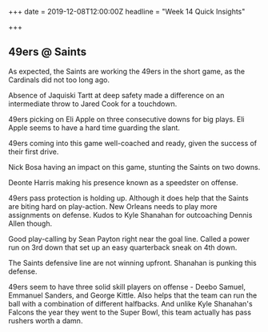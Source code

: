 +++
date = 2019-12-08T12:00:00Z
headline = "Week 14 Quick Insights"

+++
## 49ers @ Saints

As expected, the Saints are working the 49ers in the short game, as the Cardinals did not too long ago.

Absence of Jaquiski Tartt at deep safety made a difference on an intermediate throw to Jared Cook for a touchdown.

49ers picking on Eli Apple on three consecutive downs for big plays. Eli Apple seems to have a hard time guarding the slant.

49ers coming into this game well-coached and ready, given the success of their first drive.

Nick Bosa having an impact on this game, stunting the Saints on two downs.

Deonte Harris making his presence known as a speedster on offense.

49ers pass protection is holding up. Although it does help that the Saints are biting hard on play-action. New Orleans needs to play more assignments on defense. Kudos to Kyle Shanahan for outcoaching Dennis Allen though.

Good play-calling by Sean Payton right near the goal line. Called a power run on 3rd down that set up an easy quarterback sneak on 4th down. 

The Saints defensive line are not winning upfront. Shanahan is punking this defense.

49ers seem to have three solid skill players on offense - Deebo Samuel, Emmanuel Sanders, and George Kittle. Also helps that the team can run the ball with a combination of different halfbacks. And unlike Kyle Shanahan's Falcons the year they went to the Super Bowl, this team actually has pass rushers worth a damn.